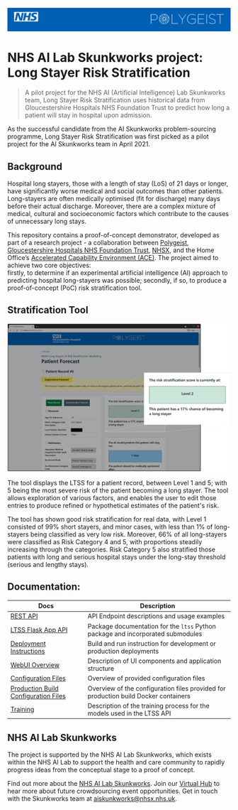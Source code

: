 ![Banner](docs/banner.png)

# NHS AI Lab Skunkworks project: Long Stayer Risk Stratification

> A pilot project for the NHS AI (Artificial Intelligence)  Lab Skunkworks team, Long Stayer Risk Stratification uses historical data from Gloucestershire Hospitals NHS Foundation Trust to predict how long a patient will stay in hospital upon admission.

As the successful candidate from the AI Skunkworks problem-sourcing programme, Long Stayer Risk Stratification was first picked as a pilot project for the AI Skunkworks team in April 2021.

## Background
Hospital long stayers, those with a length of stay (LoS) of 21 days or longer, have significantly worse medical and 
social outcomes than other patients.  Long-stayers are often medically optimised (fit for discharge) many days before 
their actual discharge.  Moreover, there are a complex mixture of medical, cultural and socioeconomic factors which 
contribute to the causes of unnecessary long stays.  

This repository contains a proof-of-concept demonstrator, developed as part of a research project - a collaboration between [Polygeist](https://polygei.st/), [Gloucestershire Hospitals NHS Foundation Trust](https://www.gloshospitals.nhs.uk/), [NHSX](https://www.nhsx.nhs.uk/), and 
the Home Office’s [Accelerated Capability Environment (ACE)](https://www.gov.uk/government/groups/accelerated-capability-environment-ace). The project aimed to achieve two core objectives:  
firstly, to determine if an experimental artificial intelligence (AI) approach to predicting hospital long-stayers 
was possible; secondly, if so, to produce a proof-of-concept (PoC) risk stratification tool.

## Stratification Tool

![Banner](docs/ui_example_screen0.png)

The tool displays the LTSS for a patient record, between Level 1 and 5; with 5 being the most severe risk of the patient 
becoming a long stayer.  The tool allows exploration of various factors, and enables the user to edit those entries to produce
refined or hypothetical estimates of the patient's risk.

The tool has shown good risk stratification for real data, with Level 1 consisted of 99% short stayers, and minor 
cases, with less than 1% of long-stayers being classified as very low risk.  Moreover, 66% of all long-stayers were
classified as Risk Category 4 and 5, with proportions steadily increasing through the categories. Risk Category 5 also 
stratified those patients with long and serious hospital stays under the long-stay threshold (serious and lengthy stays).


## Documentation:

| Docs | Description |
| ---- | ----------- |
| [REST API](docs/rest_api.md) | API Endpoint descriptions and usage examples |
| [LTSS Flask App API](docs/ltss_package_api.md) | Package documentation for the `ltss` Python package and incorporated submodules |
| [Deployment Instructions](docs/build_and_deploy.md) | Build and run instruction for development or production deployments |
| [WebUI Overview](webui/README.md) | Description of UI components and application structure |
| [Configuration Files](config/README.md) | Overview of provided configuration files |
| [Production Build Configuration Files](deploy/README.md) | Overview of the configuration files provided for production build Docker containers |
| [Training](training/README.md) | Description of the training process for the models used in the LTSS API |

## NHS AI Lab Skunkworks
The project is supported by the NHS AI Lab Skunkworks, which exists within the NHS AI Lab to support the health and care community to rapidly progress ideas from the conceptual stage to a proof of concept.

Find out more about the [NHS AI Lab Skunkworks](https://www.nhsx.nhs.uk/ai-lab/ai-lab-programmes/skunkworks/).
Join our [Virtual Hub](https://future.nhs.uk/connect.ti/system/text/register) to hear more about future crowdsourcing event opportunities.
Get in touch with the Skunkworks team at [aiskunkworks@nhsx.nhs.uk](aiskunkworks@nhsx.nhs.uk).
